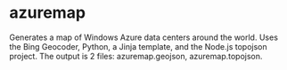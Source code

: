 azuremap
========

Generates a map of Windows Azure data centers around the world. Uses the Bing Geocoder, Python, a Jinja template, and the Node.js topojson project. The output is 2 files: azuremap.geojson, azuremap.topojson.
